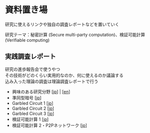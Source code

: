 # 資料置き場

研究に使えるリンクや独自の調査レポートなどを置いていく

研究テーマ：秘密計算 (Secure multi-party computation)、検証可能計算 (Verifiable computing)

## 実践調査レポート

研究の進歩報告会で使うやつ  
その技術がどのくらい実用的なのか、何に使えるのか議論する  
込み入った理論の調査は理論調査レポートで行う  

- 興味のある研究分野 [[jp](./docs/jp/slide1.md)] | [[en](./docs/en/slide1.md)]
- 準同型暗号 [[jp](./docs/jp/slide2.md)]
- Garbled Circuit 1 [[jp](./docs/jp/slide3.md)]
- Garbled Circuit 2 [[jp](./docs/jp/slide4.md)]
- Garbled Circuit 3 [[jp](./docs/jp/slide5.md)]
- 検証可能計算 1 [[jp](./docs/jp/slide7.md)]
- 検証可能計算 2・P2Pネットワーク [[jp](./docs/jp/slide8.md)]
